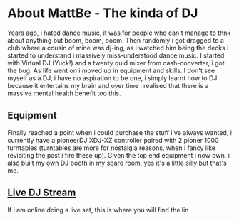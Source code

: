 # About MattBe - The kinda of DJ

Years ago, i hated dance music, it was for people who can't manage to thnk about anything but boom, boom, boom. Then randomly i got dragged to a club where a cousin of mine was dj-ing, as i watched him being the decks i started to understand i massively miss-understood dance music.
I started with Virtual DJ (Yuck!) and a twenty quid mixer from cash-converter, i got the bug. As life went on i moved up in equipment and skills.
I don't see myself as a DJ, i have no aspiration to be one, i simply learnt how to DJ because it entertains my brain and over time i realised that there is a massive mental health benefit too this.

## Equipment

Finally reached a point when i could purchase the stuff i've always wanted, i currently have a pioneerDJ XDJ-XZ controller paired with 2 pioner 1000 turntables (turntables are more for nostalgia reasons, when i fancy like revisiting the past i fire these up).
Given the top end equipment i now own, i also built my own DJ booth in my spare room, yes it's a little silly but that's me.

[comment]: <> (Include picture of equipment)

## [Live DJ Stream](/dj/live.dj.html)

If i am online doing a live set, this is where you will find the lin

